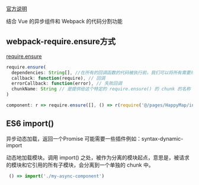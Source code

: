 
[官方说明](https://router.vuejs.org/zh/guide/advanced/lazy-loading.html#%E6%8A%8A%E7%BB%84%E4%BB%B6%E6%8C%89%E7%BB%84%E5%88%86%E5%9D%97)

结合 Vue 的异步组件和 Webpack 的代码分割功能

## webpack-require.ensure方式

[require.ensure](https://www.jb51.net/article/130485.htm)

```js
require.ensure(
  dependencies: String[], //在所有的回调函数的代码被执行前，我们可以将所有需要用到的模块进行声明。
  callback: function(require), // 回调
  errorCallback: function(error), // 失败回调
  chunkName: String // 是提供给这个特定的 require.ensure() 的 chunk 的名称
)

component: r => require.ensure([], () => r(require('@/pages/HappyMap/index.vue')), 'happymap'),
```

## ES6 import()

异步动态加载，返回一个Promise
可能需要一些插件例如：syntax-dynamic-import

动态地加载模块。调用 import() 之处，被作为分离的模块起点，意思是，被请求的模块和它引用的所有子模块，会分离到一个单独的 chunk 中。

```js
 () => import('./my-async-component')
```
